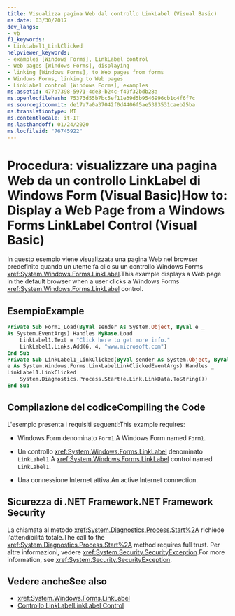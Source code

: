 ```yaml
---
title: Visualizza pagina Web dal controllo LinkLabel (Visual Basic)
ms.date: 03/30/2017
dev_langs:
- vb
f1_keywords:
- LinkLabel1_LinkClicked
helpviewer_keywords:
- examples [Windows Forms], LinkLabel control
- Web pages [Windows Forms], displaying
- linking [Windows Forms], to Web pages from forms
- Windows Forms, linking to Web pages
- LinkLabel control [Windows Forms], examples
ms.assetid: 477a7398-5971-4de3-b24c-f49f32bdb28a
ms.openlocfilehash: 75373d55b7bc5ef11e39d5b9546996cb1c4f6f7c
ms.sourcegitcommit: de17a7a0a37042f0d4406f5ae5393531caeb25ba
ms.translationtype: MT
ms.contentlocale: it-IT
ms.lasthandoff: 01/24/2020
ms.locfileid: "76745922"
---
```

# <a name="how-to-display-a-web-page-from-a-windows-forms-linklabel-control-visual-basic"></a><span data-ttu-id="b3e1b-102">Procedura: visualizzare una pagina Web da un controllo LinkLabel di Windows Form (Visual Basic)</span><span class="sxs-lookup"><span data-stu-id="b3e1b-102">How to: Display a Web Page from a Windows Forms LinkLabel Control (Visual Basic)</span></span>
<span data-ttu-id="b3e1b-103">In questo esempio viene visualizzata una pagina Web nel browser predefinito quando un utente fa clic su un controllo Windows Forms <xref:System.Windows.Forms.LinkLabel>.</span><span class="sxs-lookup"><span data-stu-id="b3e1b-103">This example displays a Web page in the default browser when a user clicks a Windows Forms <xref:System.Windows.Forms.LinkLabel> control.</span></span>  
  
## <a name="example"></a><span data-ttu-id="b3e1b-104">Esempio</span><span class="sxs-lookup"><span data-stu-id="b3e1b-104">Example</span></span>  
  
```vb  
Private Sub Form1_Load(ByVal sender As System.Object, ByVal e _  
As System.EventArgs) Handles MyBase.Load  
    LinkLabel1.Text = "Click here to get more info."  
    LinkLabel1.Links.Add(6, 4, "www.microsoft.com")  
End Sub  
Private Sub LinkLabel1_LinkClicked(ByVal sender As System.Object, ByVal _  
e As System.Windows.Forms.LinkLabelLinkClickedEventArgs) Handles _  
LinkLabel1.LinkClicked  
    System.Diagnostics.Process.Start(e.Link.LinkData.ToString())  
End Sub  
```  
  
## <a name="compiling-the-code"></a><span data-ttu-id="b3e1b-105">Compilazione del codice</span><span class="sxs-lookup"><span data-stu-id="b3e1b-105">Compiling the Code</span></span>  
 <span data-ttu-id="b3e1b-106">L'esempio presenta i requisiti seguenti:</span><span class="sxs-lookup"><span data-stu-id="b3e1b-106">This example requires:</span></span>  
  
- <span data-ttu-id="b3e1b-107">Windows Form denominato `Form1`.</span><span class="sxs-lookup"><span data-stu-id="b3e1b-107">A Windows Form named `Form1`.</span></span>  
  
- <span data-ttu-id="b3e1b-108">Un controllo <xref:System.Windows.Forms.LinkLabel> denominato `LinkLabel1`.</span><span class="sxs-lookup"><span data-stu-id="b3e1b-108">A <xref:System.Windows.Forms.LinkLabel> control named `LinkLabel1`.</span></span>  
  
- <span data-ttu-id="b3e1b-109">Una connessione Internet attiva.</span><span class="sxs-lookup"><span data-stu-id="b3e1b-109">An active Internet connection.</span></span>  
  
## <a name="net-framework-security"></a><span data-ttu-id="b3e1b-110">Sicurezza di .NET Framework</span><span class="sxs-lookup"><span data-stu-id="b3e1b-110">.NET Framework Security</span></span>  
 <span data-ttu-id="b3e1b-111">La chiamata al metodo <xref:System.Diagnostics.Process.Start%2A> richiede l'attendibilità totale.</span><span class="sxs-lookup"><span data-stu-id="b3e1b-111">The call to the <xref:System.Diagnostics.Process.Start%2A> method requires full trust.</span></span> <span data-ttu-id="b3e1b-112">Per altre informazioni, vedere <xref:System.Security.SecurityException>.</span><span class="sxs-lookup"><span data-stu-id="b3e1b-112">For more information, see <xref:System.Security.SecurityException>.</span></span>  
  
## <a name="see-also"></a><span data-ttu-id="b3e1b-113">Vedere anche</span><span class="sxs-lookup"><span data-stu-id="b3e1b-113">See also</span></span>

- <xref:System.Windows.Forms.LinkLabel>
- [<span data-ttu-id="b3e1b-114">Controllo LinkLabel</span><span class="sxs-lookup"><span data-stu-id="b3e1b-114">LinkLabel Control</span></span>](linklabel-control-windows-forms.md)
